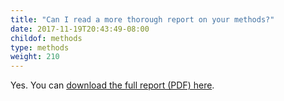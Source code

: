 ```yaml
---
title: "Can I read a more thorough report on your methods?"
date: 2017-11-19T20:43:49-08:00
childof: methods
type: methods
weight: 210
---
```

Yes. You can <a href="/docs/Eviction Lab -Methodology Report v.1.0.0.pdf" target="_blank">download the full report (PDF) here</a>.